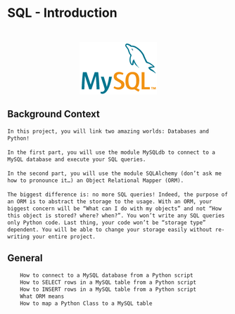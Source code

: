 # SQL - Introduction

$~$

<p align="center">
<img src="https://github.com/Bomays/holbertonschool-higher_level_programming/blob/57286d83308a989b0016d0a7c49e520f66a8d00e/SQL_introduction/logo-mysql-170x115.png" alt="mySQL"/>
</p>

## Background Context

```
In this project, you will link two amazing worlds: Databases and Python!

In the first part, you will use the module MySQLdb to connect to a MySQL database and execute your SQL queries.

In the second part, you will use the module SQLAlchemy (don’t ask me how to pronounce it…) an Object Relational Mapper (ORM).

The biggest difference is: no more SQL queries! Indeed, the purpose of an ORM is to abstract the storage to the usage. With an ORM, your biggest concern will be “What can I do with my objects” and not “How this object is stored? where? when?”. You won’t write any SQL queries only Python code. Last thing, your code won’t be “storage type” dependent. You will be able to change your storage easily without re-writing your entire project.
```

## General

```
    How to connect to a MySQL database from a Python script
    How to SELECT rows in a MySQL table from a Python script
    How to INSERT rows in a MySQL table from a Python script
    What ORM means
    How to map a Python Class to a MySQL table
```

